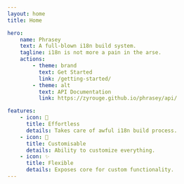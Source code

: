 ```yaml
---
layout: home
title: Home

hero:
    name: Phrasey
    text: A full-blown i18n build system.
    tagline: i18n is not more a pain in the arse.
    actions:
        - theme: brand
          text: Get Started
          link: /getting-started/
        - theme: alt
          text: API Documentation
          link: https://zyrouge.github.io/phrasey/api/

features:
    - icon: 💜
      title: Effortless
      details: Takes care of awful i18n build process.
    - icon: 🔧
      title: Customisable
      details: Ability to customize everything.
    - icon: ✨
      title: Flexible
      details: Exposes core for custom functionality.
---
```

